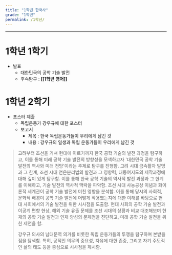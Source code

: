 ```yaml
---
title: "1학년 한국사"
grade: "1학년"
permalink: /1학년/
---
```


---

# **1학년 1학기**

- 발표
  - 대한민국의 공학 기술 발전
  - 후속탐구 : **[[1학년 영어]]**

# 1학년 2학기

- 포스터 제출
  - 독립운동가 강우규에 대한 포스터
  - 보고서
    - 제목 : 한국 독립운동가들이 우리에게 남긴 것
    - 내용 : 강우규의 일생과 독립 운동가들이 우리에게 남긴 것

> 고려부터 조선을 거쳐 현대에 이르기까지 한국 공학 기술의 발전 과정을 탐구하고, 이를 통해 미래 공학 기술 발전의 방향성을 모색하고자 '대한민국 공학 기술 발전의 역사와 미래 전망'이라는 주제로 탐구를 진행함. 고려 시대 금속활자 발명과 그 한계, 조선 시대 연은분리법의 발견과 그 영향력, 대동여지도의 제작과정에 대해 깊이 있게 탐구함. 이를 통해 한국 공학 기술의 역사적 발전 과정과 그 한계를 이해하고, 기술 발전의 역사적 맥락을 파악함. 조선 시대 사농공상 이념과 화이론적 세계관이 공학 기술 발전에 미친 영향을 분석함. 이를 통해 당시의 사회적, 문화적 배경이 공학 기술 발전에 어떻게 작용했는지에 대한 이해를 바탕으로 현대 사회에서의 기술 발전을 위한 시사점을 도출함. 현대 사회의 공학 기술 발전과 이공계 편향 현상, 해외 기술 유출 문제를 조선 시대의 상황과 비교 대조해보며 현재의 공학 기술 발전과 인재 양성의 문제점을 진단하고, 미래 공학 기술 발전을 위한 제언을 함.
>
> 강우규 의사의 남대문역 의거를 비롯한 독립 운동가들의 투쟁을 탐구하며 본받을 점을 탐색함. 특히, 공적인 의무의 중요성, 자유에 대한 존중, 그리고 자기 주도적인 삶의 태도 등을 중심으로 시사점을 제시함.
